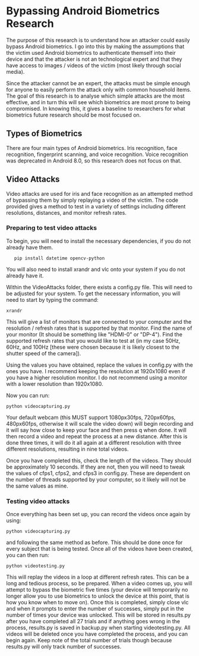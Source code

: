 # Bypassing Android Biometrics Research

The purpose of this research is to understand how an attacker could easily
bypass Android biometrics. I go into this by making the assumptions that the
victim used Android biometrics to authenticate themself into their device and
that the attacker is not an technological expert and that they have access
to images / videos of the victim (most likely through social media).

Since the attacker cannot be an expert, the attacks must be simple enough
for anyone to easily perform the attack only with common household items.
The goal of this research is to analyse which simple attacks are the most
effective, and in turn this will see which biometrics are most prone to
being compromised. In knowing this, it gives a baseline to researchers
for what biometrics future research should be most focused on. 

## Types of Biometrics

There are four main types of Android biometrics. Iris recognition, face
recognition, fingerprint scanning, and voice recognition. Voice recognition
was deprecated in Android 8.0, so this research does not focus on that.

## Video Attacks

Video attacks are used for iris and face recognition as an attempted method
of bypassing them by simply replaying a video of the victim. The code
provided gives a method to test in a variety of settings including different
resolutions, distances, and monitor refresh rates.

### Preparing to test video attacks

To begin, you will need to install the necessary dependencies, if you do not
already have them.


```
   pip install datetime opencv-python
```

You will also need to install xrandr and vlc onto your system if you do not
already have it.

Within the VideoAttacks folder, there exists a config.py file. This will need
to be adjusted for your system. To get the necessary information, you will need
to start by typing the command:


```
xrandr
```

This will give a list of monitors that are connected to your computer and the
resolution / refresh rates that is supported by that monitor. Find the name of
your monitor (It should be something like "HDMI-0" or "DP-4"). Find the supported
refresh rates that you would like to test at (in my case 50Hz, 60Hz, and 100Hz
[these were chosen because it is likely closest to the shutter speed of the camera]).

Using the values you have obtained, replace the values in config.py with the ones
you have. I recommend keeping the resolution at 1920x1080 even if you have a higher
resolution monitor. I do not recommend using a monitor with a lower resolution than
1920x1080.

Now you can run:

```
python videocapturing.py
```

Your default webcam (this MUST support 1080px30fps, 720px60fps, 480px60fps, otherwise
it will scale the video down) will begin recording and it will say how close to keep
your face and then press q when done. It will then record a video and repeat the process
at a new distance. After this is done three times, it will do it all again at a different
resolution with three different resolutions, resulting in nine total videos.

Once you have completed this, check the length of the videos. They should be approximately
10 seconds. If they are not, then you will need to tweak the values of cfps1, cfps2, and
cfps3 in config.py. These are dependent on the number of threads supported by your computer,
so it likely will not be the same values as mine.

### Testing video attacks

Once everything has been set up, you can record the videos once again by using:

```
python videocapturing.py
```

and following the same method as before. This should be done once for every subject that is
being tested. Once all of the videos have been created, you can then run:

```
python videotesting.py
```

This will replay the videos in a loop at different refresh rates. This can be a long and
tedious process, so be prepared. When a video comes up, you will attempt to bypass the
biometric five times (your device will temporarily no longer allow you to use biometrics to
unlock the device at this point, that is how you know when to move on). Once this is
completed, simply close vlc and when it prompts to enter the number of successes, simply
put in the number of times your device was unlocked. This will be stored in results.py
after you have completed all 27 trials and if anything goes wrong in the process,
results.py is saved in backup.py when starting videotesting.py. All videos will be deleted
once you have completed the process, and you can begin again. Keep note of the total number
of trials though because results.py will only track number of successes. 
